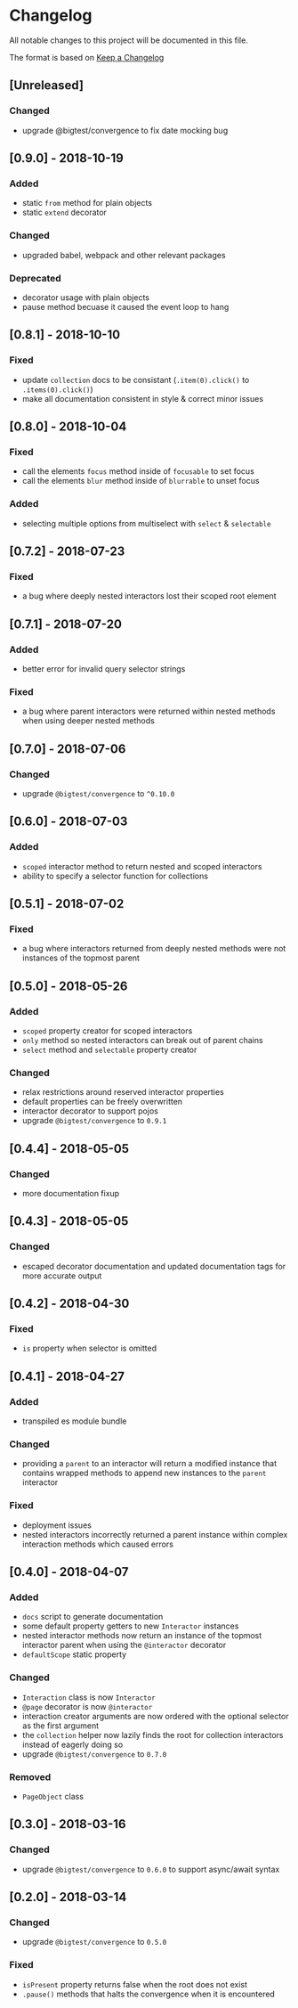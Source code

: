 # Changelog
All notable changes to this project will be documented in this file.

The format is based on [Keep a Changelog](http://keepachangelog.com/en/1.0.0/)

## [Unreleased]

### Changed

- upgrade @bigtest/convergence to fix date mocking bug

## [0.9.0] - 2018-10-19

### Added

- static `from` method for plain objects
- static `extend` decorator

### Changed

- upgraded babel, webpack and other relevant packages

### Deprecated

- decorator usage with plain objects
- pause method becuase it caused the event loop to hang

## [0.8.1] - 2018-10-10

### Fixed

- update `collection` docs to be consistant (`.item(0).click()` to `.items(0).click()`)
- make all documentation consistent in style & correct minor issues

## [0.8.0] - 2018-10-04

### Fixed

- call the elements `focus` method inside of `focusable` to set focus
- call the elements `blur` method inside of `blurrable` to unset focus

### Added

- selecting multiple options from multiselect with `select` & `selectable`

## [0.7.2] - 2018-07-23

### Fixed

- a bug where deeply nested interactors lost their scoped root element

## [0.7.1] - 2018-07-20

### Added

- better error for invalid query selector strings

### Fixed

- a bug where parent interactors were returned within nested methods
  when using deeper nested methods

## [0.7.0] - 2018-07-06

### Changed

- upgrade `@bigtest/convergence` to `^0.10.0`

## [0.6.0] - 2018-07-03

### Added

- `scoped` interactor method to return nested and scoped interactors
- ability to specify a selector function for collections

## [0.5.1] - 2018-07-02

### Fixed

- a bug where interactors returned from deeply nested methods were not
  instances of the topmost parent

## [0.5.0] - 2018-05-26

### Added

- `scoped` property creator for scoped interactors
- `only` method so nested interactors can break out of parent chains
- `select` method and `selectable` property creator

### Changed

- relax restrictions around reserved interactor properties
- default properties can be freely overwritten
- interactor decorator to support pojos
- upgrade `@bigtest/convergence` to `0.9.1`

## [0.4.4] - 2018-05-05

### Changed

- more documentation fixup

## [0.4.3] - 2018-05-05

### Changed

- escaped decorator documentation and updated documentation tags for
  more accurate output

## [0.4.2] - 2018-04-30

### Fixed

- `is` property when selector is omitted

## [0.4.1] - 2018-04-27

### Added

- transpiled es module bundle

### Changed

- providing a `parent` to an interactor will return a modified
  instance that contains wrapped methods to append new instances to
  the `parent` interactor

### Fixed

- deployment issues
- nested interactors incorrectly returned a parent instance within
  complex interaction methods which caused errors

## [0.4.0] - 2018-04-07

### Added

- `docs` script to generate documentation
- some default property getters to new `Interactor` instances
- nested interactor methods now return an instance of the topmost
  interactor parent when using the `@interactor` decorator
- `defaultScope` static property

### Changed

- `Interaction` class is now `Interactor`
- `@page` decorator is now `@interactor`
- interaction creator arguments are now ordered with the optional
  selector as the first argument
- the `collection` helper now lazily finds the root for collection
  interactors instead of eagerly doing so
- upgrade `@bigtest/convergence` to `0.7.0`

### Removed

- `PageObject` class

## [0.3.0] - 2018-03-16

### Changed

- upgrade `@bigtest/convergence` to `0.6.0` to support async/await syntax

## [0.2.0] - 2018-03-14

### Changed

- upgrade `@bigtest/convergence` to `0.5.0`

### Fixed

- `isPresent` property returns false when the root does not exist
- `.pause()` methods that halts the convergence when it is encountered
